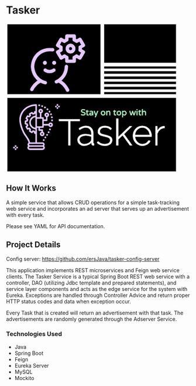 # Tasker

<img src="https://github.com/ersJava/tasker/blob/master/Screen%20Shot%202019-10-12%20at%208.59.31%20PM.png">

## How It Works

A simple service that allows CRUD operations for a simple task-tracking web service and incorporates an ad server that serves up an advertisement with every task.

Please see YAML for API documentation.

## Project Details

Config server: https://github.com/ersJava/tasker-config-server

This application implements REST microservices and Feign web service clients. The Tasker Service is a typical Spring Boot REST web service with a controller, DAO (utilizing Jdbc template and prepared statements), and service layer components and acts as the edge service for the system with Eureka. Exceptions are handled through Controller Advice and return proper HTTP status codes and data when exception occur.

Every Task that is created will return an advertisement with that task. The advertisements are randomly generated through the Adserver Service.

### Technologies Used
* Java
* Spring Boot
* Feign
* Eureka Server
* MySQL
* Mockito
